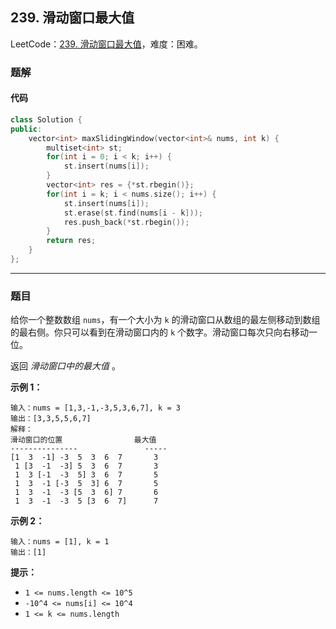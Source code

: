## 239. 滑动窗口最大值

LeetCode：[239. 滑动窗口最大值](https://leetcode.cn/problems/sliding-window-maximum/)，难度：困难。

### 题解

#### 代码

```c++
class Solution {
public:
    vector<int> maxSlidingWindow(vector<int>& nums, int k) {
        multiset<int> st;
        for(int i = 0; i < k; i++) {
            st.insert(nums[i]);
        }
        vector<int> res = {*st.rbegin()};
        for(int i = k; i < nums.size(); i++) {
            st.insert(nums[i]);
            st.erase(st.find(nums[i - k]));
            res.push_back(*st.rbegin());
        }
        return res;
    }
};
```



---



### 题目

给你一个整数数组 `nums`，有一个大小为 `k` 的滑动窗口从数组的最左侧移动到数组的最右侧。你只可以看到在滑动窗口内的 `k` 个数字。滑动窗口每次只向右移动一位。

返回 *滑动窗口中的最大值* 。

 

**示例 1：**

```
输入：nums = [1,3,-1,-3,5,3,6,7], k = 3
输出：[3,3,5,5,6,7]
解释：
滑动窗口的位置                最大值
---------------               -----
[1  3  -1] -3  5  3  6  7       3
 1 [3  -1  -3] 5  3  6  7       3
 1  3 [-1  -3  5] 3  6  7       5
 1  3  -1 [-3  5  3] 6  7       5
 1  3  -1  -3 [5  3  6] 7       6
 1  3  -1  -3  5 [3  6  7]      7
```

**示例 2：**

```
输入：nums = [1], k = 1
输出：[1]
```

 

**提示：**

- `1 <= nums.length <= 10^5`
- `-10^4 <= nums[i] <= 10^4`
- `1 <= k <= nums.length`



